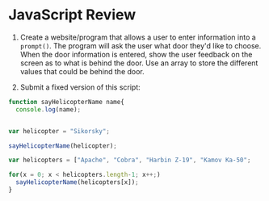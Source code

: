 # JavaScript Review

1. Create a website/program that allows a user to enter information into a `prompt()`. The program will ask the user what door they'd like to choose. When the door information is entered, show the user feedback on the screen as to what is behind the door. Use an array to store the different values that could be behind the door.

2. Submit a fixed version of this script:

````js
function sayHelicopterName name{
  console.log(name);


var helicopter = "Sikorsky";

sayHelicopterName(helicopter);

var helicopters = ["Apache", "Cobra", "Harbin Z-19", "Kamov Ka-50";

for(x = 0; x < helicopters.length-1; x++;)
  sayHelicopterName(helicopters[x]);
}
````
